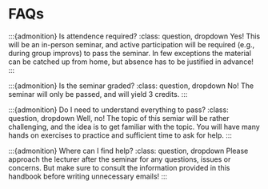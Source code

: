 # FAQs

:::{admonition} Is attendence required?
:class: question, dropdown
Yes! This will be an in-person seminar, and active participation will be required (e.g., during group improvs) to pass the seminar. In few exceptions the material can be catched up from home, but absence has to be justified in advance!
:::

:::{admonition} Is the seminar graded?
:class: question, dropdown
No! The seminar will only be passed, and will yield 3 credits.
:::

:::{admonition} Do I need to understand everything to pass?
:class: question, dropdown
Well, no! The topic of this semiar will be rather challenging, and the idea is to get familiar with the topic. You will have many hands on exercises to practice and sufficient time to ask for help.
:::

:::{admonition} Where can I find help?
:class: question, dropdown
Please approach the lecturer after the seminar for any questions, issues or concerns. But make sure to consult the information provided in this handbook before writing unnecessary emails!
:::